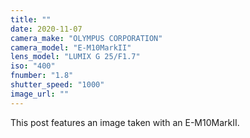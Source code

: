 ```yaml
---
title: ""
date: 2020-11-07
camera_make: "OLYMPUS CORPORATION"
camera_model: "E-M10MarkII"
lens_model: "LUMIX G 25/F1.7"
iso: "400"
fnumber: "1.8"
shutter_speed: "1000"
image_url: ""
---
```


This post features an image taken with an E-M10MarkII.